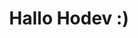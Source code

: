 ---
templateKey: 'home-page'
title: Hallo Hodev :)
meta_title: Home | h-o.dev
image: /img/logo_home.png
meta_description: >-
  Cum sociis natoque penatibus et magnis dis parturient montes, nascetur
  ridiculus mus. Aenean eu leo quam. Pellentesque ornare sem lacinia quam
  venenatis vestibulum. Sed posuere consectetur est at lobortis. Cras mattis
  consectetur purus sit amet fermentum.
heading: Hi werter Leser
description: >-
  Ich bin Martin Mueller und lebe meinen Traum. Ich arbeite vom Home Office aus in åder wunderschoenen Stadt Ludwigslust. Falls das auch was fuer dich waere, lies unbedingt weiter ;).
offerings:
  blurbs:
    - image: /img/coffee.png
      text: >
        Was ist ein Hodev? 
        Hodev steht kurz fuer Home Office Developer. Es sind also Leute die von zu Hause aus arbeiten.  
        Was ist ein Developer? 
        Im herkoemmlichen Sinne beschreibt Developer eine Person welche sich aktiv weiterentwickelt. Das heisst man ist wissbegirieg, aufgeschlossen und umarmt Veraenderungen, denn nur die Veraenderung ist die Einzige Konstante. Als kleinen Auszug aus meinem Leben. Meine Reise der Weiterentwicklung startete ungefaehr mit 18 also ich mich entschlossen hatte mein starkes Uebergewichtsproblem in den Angriff zu nehmen. Innerhalb eines Jahres reduzierte ich mein Gewicht von ca. 180kg auf 110kg . Auch entwickelte ich eine Leidenschaft fuer den Kraftsport. Mit 19 began ich dann mein Informatikstudium in Rostock, welche meine Begeisterung fuer die Softwareentwicklung weckte. Nach dem Studium erweiterte sich diese als ich ein Praktikum und nachfolgende Arbeitsverhaeltniss in London began. 
    - image: /img/coffee-gear.png
      text: >
        Und Software Developer? 
        Ist ein Developer der sich im Bereich Software weiterentwickelt. Das wirklich alles im Bereich Software sein. Ein paar Beispiele waeren Java Entwickler, Cloud Architect oder App Programmierer.
    - image: /img/tutorials.png
      text: >
        Bist du bereit dich weiterzuentwickeln dann schau doch bei meinen kostenlosen Veranstaltungen vorbei. Bei Interesse bitte Bescheid sagen:
        Ludwigslust Happy Bootcamp: www.meetup.com/LuluHB
        Um den Koerper fit zu halten treffen wir uns jeden Samstag und Sonntag um 9 Uhr bei dem Jugend- und Freizeitpark an der Stadthalle in Ludwigslust. Sofern du einen Koerper besitzt, erfuellst du alle Vorraussetzungen um am Meetup teilzunehmen. Falls du lust hast komm vorbei,aber bitte vergiss die Flasche Wasser nicht ;).
        Ludwigslust Developer: www.meetup.com/LuluDev
        Ludwigslust Developer ist ein Meetup fuer Softwareenwickler oder welche die es gerne werden moechten zum gegenseitigen Austausch im Softwarebereich. Ich selber besitze ein breitgefaechtertes Wissen heutiger Fontend- und Backendtechnologien und bin gerne bereit ueber diese zu sprechen. Um nur ein paar zu nennen: Java, Spring, REST API, Docker, Kubernetes, Tomcat, AWS, Cloud, SQL, Jenkins, Kafka, Kotlin, JavaScript, Angular, React, Gatsby.
        Ludwigslust AWS User Group: www.meetup.com/LuluAWSug
        Interessiert du dich auch fuer die AWS Cloud oder moechtest gerne mehr wissen was das ist? Wenn ja lets connect. Ich selber bin zertifizierter AWS Cloud Architekt und brenne fuer diese Technologie. Es sind keine Vorrausetzungen benoetigt fuer diesen Kurs.
    - image: /img/meeting-space.png
      text: >
        Blog. www.martinmueller.dev
testimonials:
  - author: Kenia Mueller
    quote: >-
      Alles tutti frutti. 
---